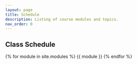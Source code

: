 ```yaml
---
layout: page
title: Schedule
description: Listing of course modules and topics.
nav_order: 0
---
```


## Class Schedule

{% for module in site.modules %}
{{ module }}
{% endfor %}
